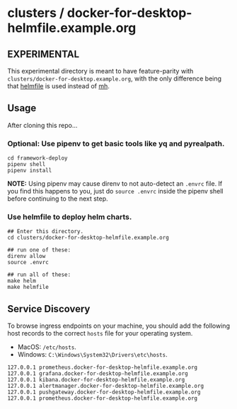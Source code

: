# clusters / docker-for-desktop-helmfile.example.org

## EXPERIMENTAL

This experimental directory is meant to have feature-parity with `clusters/docker-for-desktop.example.org`, with the only difference being that [helmfile](https://github.com/roboll/helmfile) is used instead of [mh](https://github.com/cisco-sso/mh).

## Usage

After cloning this repo...

### Optional: Use pipenv to get basic tools like yq and pyrealpath.
```
cd framework-deploy
pipenv shell
pipenv install
```

**NOTE:** Using pipenv may cause direnv to not auto-detect an `.envrc` file. If you find this happens to you, just do `source .envrc` inside the pipenv shell before continuing to the next step.

### Use helmfile to deploy helm charts.

```
## Enter this directory.
cd clusters/docker-for-desktop-helmfile.example.org

## run one of these:
direnv allow
source .envrc

## run all of these:
make helm
make helmfile 
```

## Service Discovery

To browse ingress endpoints on your machine, you should add the following host
records to the correct `hosts` file for your operating system.

- MacOS: `/etc/hosts`.
- Windows: `C:\Windows\System32\Drivers\etc\hosts`.

```
127.0.0.1 prometheus.docker-for-desktop-helmfile.example.org
127.0.0.1 grafana.docker-for-desktop-helmfile.example.org
127.0.0.1 kibana.docker-for-desktop-helmfile.example.org
127.0.0.1 alertmanager.docker-for-desktop-helmfile.example.org
127.0.0.1 pushgateway.docker-for-desktop-helmfile.example.org
127.0.0.1 prometheus.docker-for-desktop-helmfile.example.org
```
